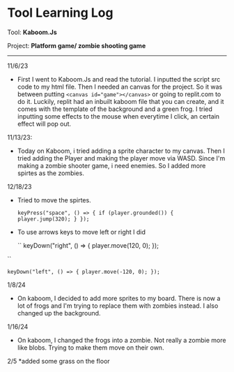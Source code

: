 # Tool Learning Log

Tool: **Kaboom.Js**

Project: **Platform game/ zombie shooting game**

---

11/6/23
* First I went to Kaboom.Js and read the tutorial. I inputted the script src code to my html file. Then I needed an canvas for the project. So it was between putting ``<canvas id="game"></canvas>`` or going to replit.com to do it. Luckily, replit had an inbuilt kaboom file that you can create, and it comes with the template of the background and a green frog. I tried inputting some effects to the mouse when everytime I click, an certain effect will pop out. 

11/13/23:
* Today on Kaboom, i tried adding a sprite character to my canvas. Then I tried adding the Player and making the player move via WASD. Since I'm making a zombie shooter game, i need enemies. So I added more spirtes as the zombies. 

12/18/23


* Tried to move the spirtes.
  
   ``
keyPress("space", () => {
  if (player.grounded()) {
    player.jump(320);
  }
});
``

*  To use arrows keys to move left or right I did
  
    ``
keyDown("right", () => {
     player.move(120, 0);
});

 ``


  ``
  keyDown("left", () => {
  player.move(-120, 0);
});
``                                    


 1/8/24
 * On kaboom, I decided to add more sprites to my board. There is now a lot of frogs and I'm trying to replace them with zombies instead. I also changed up the background.


1/16/24
* On kaboom, I changed the frogs into a zombie. Not really a zombie more like blobs. Trying to make them move on their own. 

2/5
*added some grass on the floor
